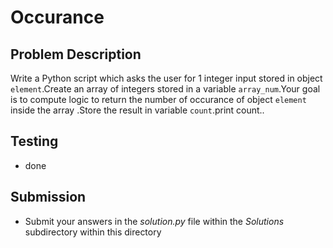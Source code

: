 # Occurance  

## Problem Description 
Write a Python script which asks the user for 1 integer input stored in object `element`.Create an array of integers stored in a variable `array_num`.Your goal is to compute logic to return the number of occurance of object `element` inside the array .Store the result in variable `count`.print count.. 

## Testing
* done

## Submission
* Submit your answers in the *solution.py* file within the *Solutions* subdirectory within this directory